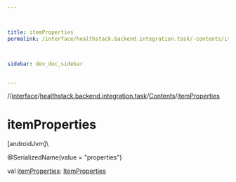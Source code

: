 ```yaml
---



title: itemProperties
permalink: /interface/healthstack.backend.integration.task/-contents/item-properties.html



sidebar: dev_doc_sidebar


---
```




//[interface](/bi_interface.html)/[healthstack.backend.integration.task](../index.html)/[Contents](index.html)/[itemProperties](item-properties.html)



# itemProperties



[androidJvm]\




@SerializedName(value = &quot;properties&quot;)



val [itemProperties](item-properties.html): [ItemProperties](../-item-properties/index.html)






